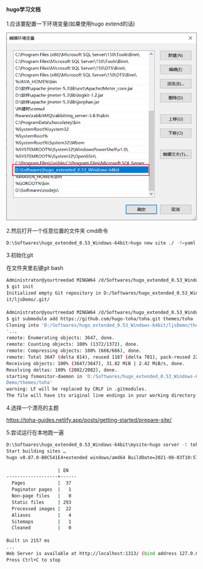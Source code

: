 #### hugo学习文档

1.应该要配置一下环境变量(如果使用hugo extend的话)

![image-20210927201218400](hugo%E5%AD%A6%E4%B9%A0%E6%96%87%E6%A1%A3.assets/image-20210927201218400.png)

2.然后打开一个任意位置的文件夹 cmd命令

```bash
D:\Softwares\hugo_extended_0.53_Windows-64bit>hugo new site ./ -f=yaml --force
```

3.初始化git

在文件夹里右键git bash

```bash
Administrator@yourtreedad MINGW64 /d/Softwares/hugo_extended_0.53_Windows-64bit/ljsDemo
$ git init
Initialized empty Git repository in D:/Softwares/hugo_extended_0.53_Windows-64b
it/ljsDemo/.git/

Administrator@yourtreedad MINGW64 /d/Softwares/hugo_extended_0.53_Windows-64bit/ljsDemo (master)
$ git submodule add https://github.com/hugo-toha/toha.git themes/toha
Cloning into 'D:/Softwares/hugo_extended_0.53_Windows-64bit/ljsDemo/themes/toha
'...
remote: Enumerating objects: 3647, done.
remote: Counting objects: 100% (1372/1372), done.
remote: Compressing objects: 100% (666/666), done.
remote: Total 3647 (delta 814), reused 1187 (delta 701), pack-reused 2275
Receiving objects: 100% (3647/3647), 31.82 MiB | 2.42 MiB/s, done.
Resolving deltas: 100% (2082/2082), done.
starting fsmonitor-daemon in 'D:/Softwares/hugo_extended_0.53_Windows-64bit/ljs
Demo/themes/toha'
warning: LF will be replaced by CRLF in .gitmodules.
The file will have its original line endings in your working directory
```

4.选择一个漂亮的主题

https://toha-guides.netlify.app/posts/getting-started/prepare-site/

5.尝试运行在本地跑一遍

```bash
D:\Softwares\hugo_extended_0.53_Windows-64bit\mysite>hugo server -t toha -w
Start building sites …
hugo v0.87.0-B0C541E4+extended windows/amd64 BuildDate=2021-08-03T10:57:28Z VendorInfo=gohugoio

                   | EN
-------------------+------
  Pages            |  37
  Paginator pages  |   1
  Non-page files   |   0
  Static files     | 293
  Processed images |  22
  Aliases          |   4
  Sitemaps         |   1
  Cleaned          |   0

Built in 2157 ms
...
Web Server is available at http://localhost:1313/ (bind address 127.0.0.1)
Press Ctrl+C to stop

```

